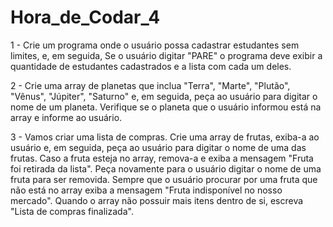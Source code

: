 # Hora_de_Codar_4

1 - Crie um programa onde o usuário possa cadastrar estudantes sem limites, e, em seguida, Se o usuário digitar "PARE" o programa deve exibir a quantidade de estudantes cadastrados e a lista com cada um deles.

2 - Crie uma array de planetas que inclua "Terra", "Marte", "Plutão", "Vênus", "Júpiter", "Saturno" e, em seguida, peça ao usuário para digitar o nome de um planeta. Verifique se o planeta que o usuário informou está na array e informe ao usuário.

3 - Vamos criar uma lista de compras. Crie uma array de frutas, exiba-a ao usuário e, em seguida, peça ao usuário para digitar o nome de uma das frutas. Caso a fruta esteja no array, remova-a e exiba a mensagem "Fruta foi retirada da lista". Peça novamente para o usuário digitar o nome de uma fruta para ser removida. Sempre que o usuário procurar por uma fruta que não está no array exiba a mensagem "Fruta indisponível no nosso mercado". Quando o array não possuir mais itens dentro de si, escreva "Lista de compras finalizada".
